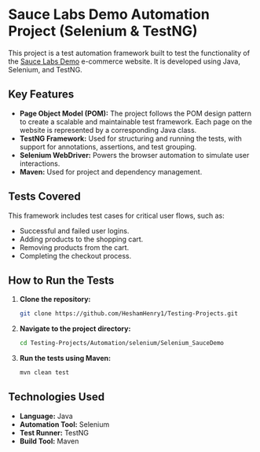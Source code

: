 # Sauce Labs Demo Automation Project (Selenium & TestNG)

This project is a test automation framework built to test the functionality of the [Sauce Labs Demo](https://www.saucedemo.com/ ) e-commerce website. It is developed using Java, Selenium, and TestNG.

## Key Features

*   **Page Object Model (POM):** The project follows the POM design pattern to create a scalable and maintainable test framework. Each page on the website is represented by a corresponding Java class.
*   **TestNG Framework:** Used for structuring and running the tests, with support for annotations, assertions, and test grouping.
*   **Selenium WebDriver:** Powers the browser automation to simulate user interactions.
*   **Maven:** Used for project and dependency management.

## Tests Covered

This framework includes test cases for critical user flows, such as:
- Successful and failed user logins.
- Adding products to the shopping cart.
- Removing products from the cart.
- Completing the checkout process.

## How to Run the Tests

1.  **Clone the repository:**
    ```bash
    git clone https://github.com/HeshamHenry1/Testing-Projects.git
    ```
2.  **Navigate to the project directory:**
    ```bash
    cd Testing-Projects/Automation/selenium/Selenium_SauceDemo
    ```
3.  **Run the tests using Maven:**
    ```bash
    mvn clean test
    ```

## Technologies Used

*   **Language:** Java
*   **Automation Tool:** Selenium
*   **Test Runner:** TestNG
*   **Build Tool:** Maven
